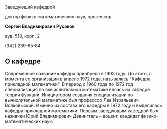 Заведующий кафедрой
   

 доктор физико-математических наук, профессор
   

**Сергей Владимирович** 
**Русаков** 
  

 ауд. 518, корп. 2
   

 (342) 239-65-84
   


  
О кафедре
---------------------------------------------------------------------------------------------------------------------





 Современное название кафедра приобрела в 1993 году. До этого, с момента ее организации в апреле 1972 года, называлась "Кафедра прикладной математики". В период с 1960 года по 1972 год специализация по вычислительной математике велась на кафедре теории функций. Инициатором создания специализации по вычислительной математике был профессор Лев Изральевич Волковыский. Именно из состава его кафедры в 1972 году и выделилась кафедра прикладной математики. Первым заведующим кафедрой был назначен Юрий Владимирович Девингталь – доцент, кандидат физико-математических наук.
 

